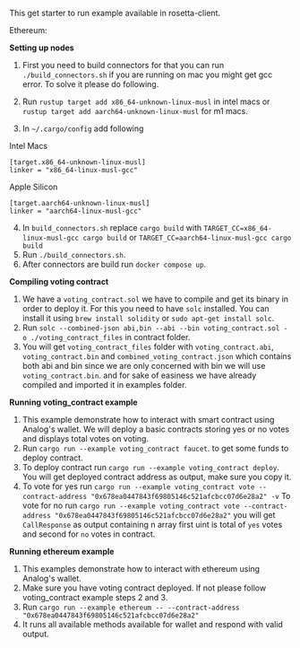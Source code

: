 This get starter to run example available in rosetta-client.

Ethereum:

**Setting up nodes**

1. First you need to build connectors for that you can run
   `./build_connectors.sh`
   if you are running on mac you might get gcc error. To solve it please do following.

2. Run `rustup target add x86_64-unknown-linux-musl` in intel macs or `rustup target add aarch64-unknown-linux-musl` for m1 macs.
3. In `~/.cargo/config` add following

Intel Macs

```
[target.x86_64-unknown-linux-musl]
linker = "x86_64-linux-musl-gcc"
```

Apple Silicon

```
[target.aarch64-unknown-linux-musl]
linker = "aarch64-linux-musl-gcc"
```

4. In `build_connectors.sh` replace `cargo build` with `TARGET_CC=x86_64-linux-musl-gcc cargo build` or `TARGET_CC=aarch64-linux-musl-gcc cargo build`
5. Run `./build_connectors.sh`.
6. After connectors are build run `docker compose up`.

**Compiling voting contract**

1. We have a `voting_contract.sol` we have to compile and get its binary in order to deploy it. For this you need to have `solc` installed. You can install it using `brew install solidity` or `sudo apt-get install solc`.
2. Run `solc --combined-json abi,bin --abi --bin voting_contract.sol -o ./voting_contract_files` in contract folder.
3. You will get `voting_contract_files` folder with `voting_contract.abi`, `voting_contract.bin` and `combined_voting_contract.json` which contains both abi and bin since we are only concerned with bin we will use `voting_contract.bin`. and for sake of easiness we have already compiled and imported it in examples folder.

**Running voting_contract example**

1. This example demonstrate how to interact with smart contract using Analog's wallet. We will deploy a basic contracts storing yes or no votes and displays total votes on voting.
2. Run `cargo run --example voting_contract faucet`. to get some funds to deploy contract.
3. To deploy contract run `cargo run --example voting_contract deploy`. You will get deployed contract address as output, make sure you copy it.
4. To vote for yes run
   `cargo run --example voting_contract vote --contract-address "0x678ea0447843f69805146c521afcbcc07d6e28a2" -v`
   To vote for no run
   `cargo run --example voting_contract vote --contract-address "0x678ea0447843f69805146c521afcbcc07d6e28a2"`
   you will get `CallResponse` as output containing n array first uint is total of `yes` votes and second for `no` votes in contract.

**Running ethereum example**

1. This examples demonstrate how to interact with ethereum using Analog's wallet.
2. Make sure you have voting contract deployed. If not please follow voting_contract example steps 2 and 3.
3. Run `cargo run --example ethereum -- --contract-address "0x678ea0447843f69805146c521afcbcc07d6e28a2"`
4. It runs all available methods available for wallet and respond with valid output.
